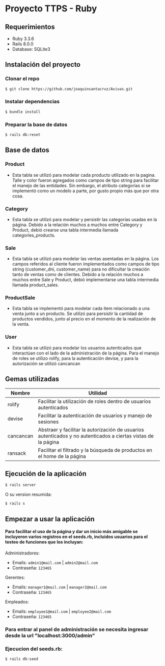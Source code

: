# Proyecto TTPS - Ruby

## Requerimientos

- Ruby 3.3.6
- Rails 8.0.0
- Database: SQLite3

## Instalación del proyecto

### Clonar el repo

```bash
$ git clone https://github.com/joaquinsantacruz/Avivas.git
```

### Instalar dependencias

```bash
$ bundle install
```

### Preparar la base de datos

```bash
$ rails db:reset
```

## Base de datos

### Product
- Esta tabla se utilizó para modelar cada producto utilizado en la pagina. Talle y color fueron agregados como campos de tipo string para facilitar el manejo de las entidades. Sin embargo, el atributo categorías si se implementó como un modelo a parte, por gusto propio más que por otra cosa.

### Category
- Esta tabla se utilizó para modelar y persistir las categorías usadas en la página. Debido a la relación muchos a muchos entre Category y Product, debió crearse una tabla intermedia llamada categories_products.

### Sale
- Esta tabla se utilizó para modelar las ventas asentadas en la página. Los campos referidos al cliente fueron implementados como campos de tipo string (customer_dni, customer_name) para no dificultar la creación tanto de ventas como de clientes. Debido a la relación muchos a muchos entre Sale y Product, debió implementarse una tabla intermedia llamada product_sales.

### ProductSale
- Esta tabla se implementó para modelar cada item relacionado a una venta junto a un producto. Se utilizó para persistir la cantidad de productos vendidos, junto al precio en el momento de la realización de la venta. 

### User
- Esta tabla se utilizó para modelar los usuarios autenticados que interactúan con el lado de la administración de la página. Para el manejo de roles se utilizo rolify, para la autenticación devise, y para la autorización se utilizó cancancan

## Gemas utilizadas
| Nombre | Utilidad |
| ------ | -------- |
| rolify | Facilitar la utilización de roles dentro de usuarios autenticados |
| devise | Facilitar la autenticación de usuarios y manejo de sesiones |
| cancancan | Abstraer y facilitar la autorización de usuarios autenticados y no autenticados a ciertas vistas de la página |
| ransack | Facilitar el filtrado y la búsqueda de productos en el home de la página |

## Ejecución de la aplicación

```bash
$ rails server
```

O su version resumida:

```bash
$ rails s
```

## Empezar a usar la aplicación

#### Para facilitar el uso de la página y dar un inicio más amigable se incluyeron varios registros en el seeds.rb, incluidos usuarios para el testeo de funciones que los incluyan:

Administradores:

- Emails: `admin1@mail.com` | `admin2@mail.com`
- Contraseña: `123465`

Gerentes:

- Emails: `manager1@mail.com` | `manager2@mail.com`
- Contraseña: `123465`

Empleados:

- Emails: `employee1@mail.com` | `employee2@mail.com`
- Contraseña: `123465`

### Para entrar al panel de administración se necesita ingresar desde la url "localhost:3000/admin" 

### Ejecucion del seeds.rb:
```bash
$ rails db:seed
```